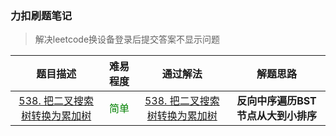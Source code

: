 ### 力扣刷题笔记
>  解决leetcode换设备登录后提交答案不显示问题

| 题目描述 | 难易程度 | 通过解法 | 解题思路 | 
| :----: | :----: | :----: | :----: |
| [538. 把二叉搜索树转换为累加树](https://leetcode-cn.com/problems/convert-bst-to-greater-tree/) |  <font color=#008000>简单</font> | [538. 把二叉搜索树转换为累加树](https://leetcode-cn.com/problems/convert-bst-to-greater-tree/) | **反向中序遍历BST节点从大到小排序** |

